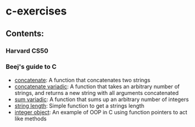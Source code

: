 # c-exercises

## Contents:

### Harvard CS50

### Beej's guide to C
- [concatenate](concatenate.c): A function that concatenates two strings
- [concatenate variadic](concatenateVariadic.c): A function that takes an arbitrary number of strings, and returns a new string with all arguments concatenated
- [sum variadic](sumVariadic.c): A function that sums up an arbitrary number of integers
- [string length](str_len.c): Simple function to get a strings length
- [integer object](integer_object.c): An example of OOP in C using function pointers to act like methods
